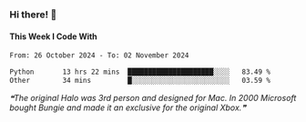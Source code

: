 ### Hi there! 👋

#### This Week I Code With
<!--START_SECTION:waka-->

```txt
From: 26 October 2024 - To: 02 November 2024

Python       13 hrs 22 mins  █████████████████████░░░░   83.49 %
Other        34 mins         █░░░░░░░░░░░░░░░░░░░░░░░░   03.59 %
```

<!--END_SECTION:waka-->

<!--STARTS_HERE_QUOTE_README-->
<i>❝The original Halo was 3rd person and designed for Mac. In 2000 Microsoft bought Bungie and made it an exclusive for the original Xbox.❞</i>
<!--ENDS_HERE_QUOTE_README-->
